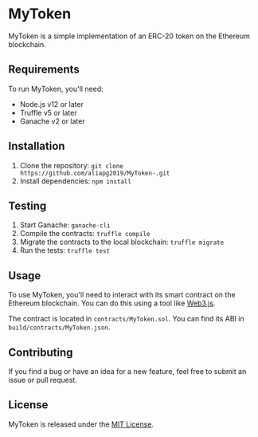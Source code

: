 # MyToken

MyToken is a simple implementation of an ERC-20 token on the Ethereum blockchain.

## Requirements

To run MyToken, you'll need:

- Node.js v12 or later
- Truffle v5 or later
- Ganache v2 or later

## Installation

1. Clone the repository: `git clone https://github.com/aliapg2019/MyToken-.git`
2. Install dependencies: `npm install`

## Testing

1. Start Ganache: `ganache-cli`
2. Compile the contracts: `truffle compile`
3. Migrate the contracts to the local blockchain: `truffle migrate`
4. Run the tests: `truffle test`

## Usage

To use MyToken, you'll need to interact with its smart contract on the Ethereum blockchain. You can do this using a tool like [Web3.js](https://web3js.readthedocs.io/).

The contract is located in `contracts/MyToken.sol`. You can find its ABI in `build/contracts/MyToken.json`.

## Contributing

If you find a bug or have an idea for a new feature, feel free to submit an issue or pull request.

## License

MyToken is released under the [MIT License](https://github.com/aliapg2019/MyToken-/blob/main/LICENSE).
